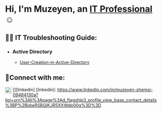 <h1>Hi, I'm Muzeyen, an <a href="https://www.linkedin.com/in/muzeyen-shemsi-09484130a?lipi=urn%3Ali%3Apage%3Ad_flagship3_profile_view_base_contact_details%3BP%2BidwRSBQjKJR5XXWdp00g%3D%3D">IT Professional</a>☺</h1>

<h2>👨‍💻 IT Troubleshooting Guide:</h2>

- <h3>Active Directory</h3>

  - [User-Creation-in-Active-Directory](https://github.com/Muzeyenshemsi/User-Creation-in-Active-Directory)

<h2>🤳Connect with me:</h2>

[<img align="left" alt="Muzeyen-Shemsi | LinkedIn" width="22px" src="https://cdn.jsdelivr.net/npm/simple-icons@v3/icons/linkedin.svg" />][linkedin]
[linkedin]: https://www.linkedin.com/in/muzeyen-shemsi-09484130a?lipi=urn%3Ali%3Apage%3Ad_flagship3_profile_view_base_contact_details%3BP%2BidwRSBQjKJR5XXWdp00g%3D%3D
